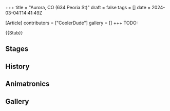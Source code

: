 +++
title = "Aurora, CO (634 Peoria St)"
draft = false
tags = []
date = 2024-03-04T14:41:49Z

[Article]
contributors = ["CoolerDude"]
gallery = []
+++
TODO:

{{Stub}}

## Stages ##

## History ##

## Animatronics ##

## Gallery ##
